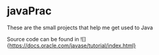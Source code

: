 # javaPrac
These are the small projects that help me get used to Java

Source code can be found in ![]{https://docs.oracle.com/javase/tutorial/index.html}

